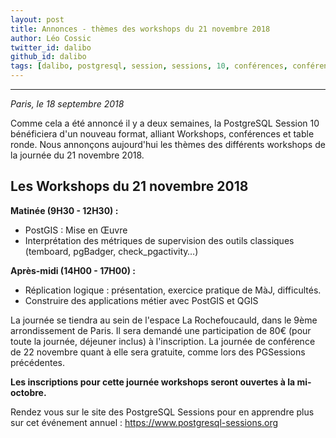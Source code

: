 ```yaml
---
layout: post
title: Annonces - thèmes des workshops du 21 novembre 2018
author: Léo Cossic
twitter_id: dalibo
github_id: dalibo
tags: [dalibo, postgresql, session, sessions, 10, conférences, conférence, talk, talks, foss, floss, 2018]
---
```


---

*Paris, le 18 septembre 2018*

Comme cela a été annoncé il y a deux semaines, la PostgreSQL Session 10 bénéficiera d'un nouveau format, alliant Workshops, conférences et table ronde. Nous annonçons aujourd'hui les thèmes des différents workshops de la journée du 21 novembre 2018.

<!--MORE-->

## Les Workshops du 21 novembre 2018

**Matinée (9H30 - 12H30) :**
   * PostGIS : Mise en Œuvre
   * Interprétation des métriques de supervision des outils classiques (temboard, pgBadger, check_pgactivity…)

**Après-midi (14H00 - 17H00) :**
   * Réplication logique : présentation, exercice pratique de MàJ, difficultés.
   * Construire des applications métier avec PostGIS et QGIS
   
La journée se tiendra au sein de l'espace La Rochefoucauld, dans le 9ème arrondissement de Paris. Il sera demandé une participation de 80€ (pour toute la journée, déjeuner inclus) à l'inscription. La journée de conférence de 22 novembre quant à elle sera gratuite, comme lors des PGSessions précédentes.

**Les inscriptions pour cette journée workshops seront ouvertes à la mi-octobre.**

Rendez vous sur le site des PostgreSQL Sessions pour en apprendre plus sur cet événement annuel : https://www.postgresql-sessions.org

